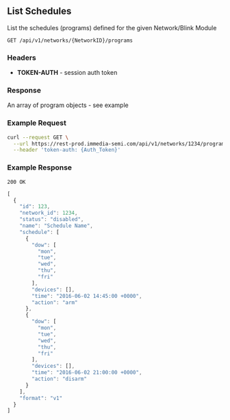 ## List Schedules

List the schedules (programs) defined for the given Network/Blink Module

`GET /api/v1/networks/{NetworkID}/programs`

### Headers
- **TOKEN-AUTH** -  session auth token


### Response
An array of program objects - see example


### Example Request
```sh
curl --request GET \
  --url https://rest-prod.immedia-semi.com/api/v1/networks/1234/programs \
  --header 'token-auth: {Auth_Token}'
```


### Example Response
`200 OK`

```javascript
[
  {
    "id": 123,
    "network_id": 1234,
    "status": "disabled",
    "name": "Schedule Name",
    "schedule": [
      {
        "dow": [
          "mon",
          "tue",
          "wed",
          "thu",
          "fri"
        ],
        "devices": [],
        "time": "2016-06-02 14:45:00 +0000",
        "action": "arm"
      },
      {
        "dow": [
          "mon",
          "tue",
          "wed",
          "thu",
          "fri"
        ],
        "devices": [],
        "time": "2016-06-02 21:00:00 +0000",
        "action": "disarm"
      }
    ],
    "format": "v1"
  }
]
```